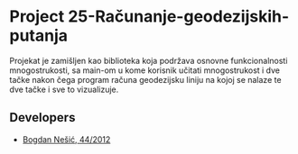 # Project 25-Računanje-geodezijskih-putanja

Projekat je zamišljen kao biblioteka koja podržava osnovne funkcionalnosti mnogostrukosti, sa main-om u kome korisnik
učitati mnogostrukost i dve tačke nakon čega program računa geodezijsku liniju na kojoj se nalaze te dve tačke i sve to
vizualizuje.

## Developers

- [Bogdan Nešić, 44/2012](https://gitlab.com/da5id2517)
